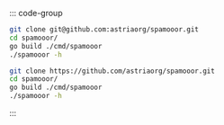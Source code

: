 <!-- markdownlint-disable MD041 -->

::: code-group

```bash [SSH]
git clone git@github.com:astriaorg/spamooor.git
cd spamooor/
go build ./cmd/spamooor
./spamooor -h
```

```bash [HTTPS]
git clone https://github.com/astriaorg/spamooor.git
cd spamooor/
go build ./cmd/spamooor
./spamooor -h
```

:::

<!-- <Tabs>
  <TabItem value="SSH" label="SSH" default> </TabItem>
  <TabItem value="HTTPS" label="HTTPS> </TabItem>
</Tabs> -->
